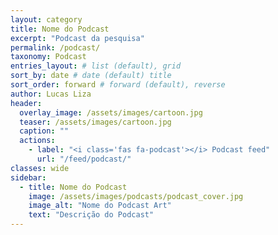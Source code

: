 ```yaml
---
layout: category
title: Nome do Podcast
excerpt: "Podcast da pesquisa"
permalink: /podcast/
taxonomy: Podcast
entries_layout: # list (default), grid
sort_by: date # date (default) title
sort_order: forward # forward (default), reverse
author: Lucas Liza
header:
  overlay_image: /assets/images/cartoon.jpg
  teaser: /assets/images/cartoon.jpg
  caption: ""
  actions:
    - label: "<i class='fas fa-podcast'></i> Podcast feed"
      url: "/feed/podcast/"
classes: wide
sidebar:
  - title: Nome do Podcast
    image: /assets/images/podcasts/podcast_cover.jpg
    image_alt: "Nome do Podcast Art"
    text: "Descrição do Podcast"
---
```

